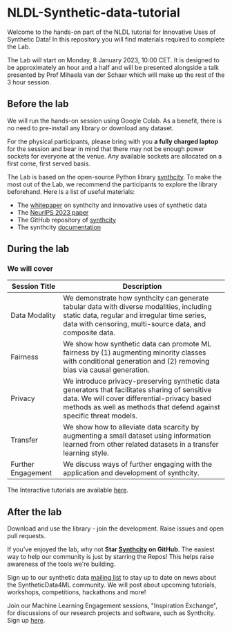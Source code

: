 # NLDL-Synthetic-data-tutorial

Welcome to the hands-on part of the NLDL tutorial for Innovative Uses of Synthetic Data! 
In this repository you will find materials required to complete the Lab.

The Lab will start on Monday, 8 January 2023, 10:00 CET.
It is designed to be approximately an hour and a half and will be presented alongside a talk presented by Prof Mihaela van der Schaar which will make up the rest of the 3 hour session.

## Before the lab

We will run the hands-on session using Google Colab. As a benefit, there is no need to pre-install any library or download any dataset.

For the physical participants, please bring with you **a fully charged laptop** for the session and bear in mind that there may not be enough power sockets for everyone at the venue. 
Any available sockets are allocated on a first come, first served basis. 

The Lab is based on the open-source Python library [synthcity](https://github.com/vanderschaarlab/synthcity). 
To make the most out of the Lab, we recommend the participants to explore the library beforehand. Here is a list of useful materials:

- The [whitepaper](https://arxiv.org/abs/2301.07573) on synthcity and innovative uses of synthetic data
- The [NeurIPS 2023 paper](https://openreview.net/pdf?id=uIppiU2JKP)
- The GitHub repository of [synthcity](https://github.com/vanderschaarlab/synthcity)
- The synthcity [documentation](https://synthcity.readthedocs.io/en/latest/) 



## During the lab

### We will cover

| Session Title | Description |
|---------------|-------------|
| Data Modality | We demonstrate how synthcity can generate tabular data with diverse modalities, including static data, regular and irregular time series, data with censoring, multi-source data, and composite data. | 
| Fairness| We show how synthetic data can promote ML fairness by (1) augmenting minority classes with conditional generation and (2) removing bias via causal generation. |
| Privacy | We introduce privacy-preserving synthetic data generators that facilitates sharing of sensitive data. We will cover differential-privacy based methods as well as methods that defend against specific threat models.|
| Transfer | We show how to alleviate data scarcity by augmenting a small dataset using information learned from other related datasets in a transfer learning style.|
| Further Engagement | We discuss ways of further engaging with the application and development of synthcity.|


The Interactive tutorials are available [here](https://colab.research.google.com/drive/1y-rOUA2hxreeTdPOeFIBoytS1FiSujU6?usp=sharing).
## After the lab

Download and use the library - join the development. 
Raise issues and open pull requests.

If you've enjoyed the lab, why not **Star [Synthcity](https://github.com/vanderschaarlab/synthcity) on GitHub**. The easiest way to help our community is just by starring the Repos! This helps raise awareness of the tools we're building.

Sign up to our synthetic data [mailing list](https://forms.gle/rbXnwDUN8zonC8eR8) to stay up to date on news about the SyntheticData4ML community. We will post about upcoming tutorials, workshops, competitions, hackathons and more! 

Join our Machine Learning Engagement sessions, "Inspiration Exchange", for discussions of our research projects and software, such as Synthcity. Sign up [here](https://www.vanderschaar-lab.com/engagement-sessions/inspiration-exchange/).
